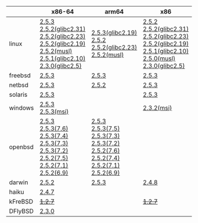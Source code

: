 ||x86-64|arm64|x86|ppc|armel|armv7|ppc64le|armhf|riscv64|sparc|mips|alpha|mipsel|
| --- | --- | --- | --- | --- | --- | --- | --- | --- | --- | --- | --- | --- | --- |
|linux|[2.5.3](https://github.com/roswell/sbcl_bin/releases/download/2.5.3/sbcl-2.5.3-x86-64-linux-binary.tar.bz2)<br />[2.5.2(glibc2.31)](https://github.com/roswell/sbcl_bin/releases/download/2.5.2/sbcl-2.5.2-x86-64-linux-glibc2.31-binary.tar.bz2)<br />[2.5.2(glibc2.23)](https://github.com/roswell/sbcl_bin/releases/download/2.5.2/sbcl-2.5.2-x86-64-linux-glibc2.23-binary.tar.bz2)<br />[2.5.2(glibc2.19)](https://github.com/roswell/sbcl_bin/releases/download/2.5.2/sbcl-2.5.2-x86-64-linux-glibc2.19-binary.tar.bz2)<br />[2.5.2(musl)](https://github.com/roswell/sbcl_bin/releases/download/2.5.2/sbcl-2.5.2-x86-64-linux-musl-binary.tar.bz2)<br />[2.5.1(glibc2.10)](https://github.com/roswell/sbcl_bin/releases/download/2.5.1/sbcl-2.5.1-x86-64-linux-glibc2.10-binary.tar.bz2)<br />[2.3.0(glibc2.5)](https://github.com/roswell/sbcl_bin/releases/download/2.3.0/sbcl-2.3.0-x86-64-linux-glibc2.5-binary.tar.bz2)<br />|[2.5.3(glibc2.19)](https://github.com/roswell/sbcl_bin/releases/download/2.5.3/sbcl-2.5.3-arm64-linux-glibc2.19-binary.tar.bz2)<br />[2.5.2](https://github.com/roswell/sbcl_bin/releases/download/2.5.2/sbcl-2.5.2-arm64-linux-binary.tar.bz2)<br />[2.5.2(glibc2.23)](https://github.com/roswell/sbcl_bin/releases/download/2.5.2/sbcl-2.5.2-arm64-linux-glibc2.23-binary.tar.bz2)<br />[2.5.2(musl)](https://github.com/roswell/sbcl_bin/releases/download/2.5.2/sbcl-2.5.2-arm64-linux-musl-binary.tar.bz2)<br />|[2.5.2](https://github.com/roswell/sbcl_bin/releases/download/2.5.2/sbcl-2.5.2-x86-linux-binary.tar.bz2)<br />[2.5.2(glibc2.31)](https://github.com/roswell/sbcl_bin/releases/download/2.5.2/sbcl-2.5.2-x86-linux-glibc2.31-binary.tar.bz2)<br />[2.5.2(glibc2.23)](https://github.com/roswell/sbcl_bin/releases/download/2.5.2/sbcl-2.5.2-x86-linux-glibc2.23-binary.tar.bz2)<br />[2.5.2(glibc2.19)](https://github.com/roswell/sbcl_bin/releases/download/2.5.2/sbcl-2.5.2-x86-linux-glibc2.19-binary.tar.bz2)<br />[2.5.1(glibc2.10)](https://github.com/roswell/sbcl_bin/releases/download/2.5.1/sbcl-2.5.1-x86-linux-glibc2.10-binary.tar.bz2)<br />[2.5.0(musl)](https://github.com/roswell/sbcl_bin/releases/download/2.5.0/sbcl-2.5.0-x86-linux-musl-binary.tar.bz2)<br />[2.3.0(glibc2.5)](https://github.com/roswell/sbcl_bin/releases/download/2.3.0/sbcl-2.3.0-x86-linux-glibc2.5-binary.tar.bz2)<br />|[2.4.8](https://github.com/roswell/sbcl_bin/releases/download/2.4.8/sbcl-2.4.8-ppc-linux-binary.tar.bz2)<br />|[2.5.0](https://github.com/roswell/sbcl_bin/releases/download/2.5.0/sbcl-2.5.0-armel-linux-binary.tar.bz2)<br />|[2.5.2](https://github.com/roswell/sbcl_bin/releases/download/2.5.2/sbcl-2.5.2-armv7-linux-binary.tar.bz2)<br />[2.5.2(glibc2.19)](https://github.com/roswell/sbcl_bin/releases/download/2.5.2/sbcl-2.5.2-armv7-linux-glibc2.19-binary.tar.bz2)<br />|[2.5.2](https://github.com/roswell/sbcl_bin/releases/download/2.5.2/sbcl-2.5.2-ppc64le-linux-binary.tar.bz2)<br />[2.5.2(glibc2.23)](https://github.com/roswell/sbcl_bin/releases/download/2.5.2/sbcl-2.5.2-ppc64le-linux-glibc2.23-binary.tar.bz2)<br />[2.5.2(glibc2.19)](https://github.com/roswell/sbcl_bin/releases/download/2.5.2/sbcl-2.5.2-ppc64le-linux-glibc2.19-binary.tar.bz2)<br />|[2.4.8](https://github.com/roswell/sbcl_bin/releases/download/2.4.8/sbcl-2.4.8-armhf-linux-binary.tar.bz2)<br />[2.4.8(glibc2.19)](https://github.com/roswell/sbcl_bin/releases/download/2.4.8/sbcl-2.4.8-armhf-linux-glibc2.19-binary.tar.bz2)<br />[2.4.8(glibc2.13)](https://github.com/roswell/sbcl_bin/releases/download/2.4.8/sbcl-2.4.8-armhf-linux-glibc2.13-binary.tar.bz2)<br />|[2.4.8](https://github.com/roswell/sbcl_bin/releases/download/2.4.8/sbcl-2.4.8-riscv64-linux-binary.tar.bz2)<br />|~~[1.4.1](https://github.com/roswell/sbcl_bin/releases/download/1.4.1/sbcl-1.4.1-sparc-linux-binary.tar.bz2)~~<br />|~~[1.0.23](https://github.com/roswell/sbcl_bin/releases/download/1.0.23/sbcl-1.0.23-mips-linux-binary.tar.bz2)~~<br />|~~[1.0.28](https://github.com/roswell/sbcl_bin/releases/download/1.0.28/sbcl-1.0.28-alpha-linux-binary.tar.bz2)~~<br />|~~[1.0.28](https://github.com/roswell/sbcl_bin/releases/download/1.0.28/sbcl-1.0.28-mipsel-linux-binary.tar.bz2)~~<br />|
|freebsd|[2.5.3](https://github.com/roswell/sbcl_bin/releases/download/2.5.3/sbcl-2.5.3-x86-64-freebsd-binary.tar.bz2)<br />|[2.5.3](https://github.com/roswell/sbcl_bin/releases/download/2.5.3/sbcl-2.5.3-arm64-freebsd-binary.tar.bz2)<br />|[2.5.3](https://github.com/roswell/sbcl_bin/releases/download/2.5.3/sbcl-2.5.3-x86-freebsd-binary.tar.bz2)<br />|||||||||||
|netbsd|[2.5.3](https://github.com/roswell/sbcl_bin/releases/download/2.5.3/sbcl-2.5.3-x86-64-netbsd-binary.tar.bz2)<br />|[2.5.2](https://github.com/roswell/sbcl_bin/releases/download/2.5.2/sbcl-2.5.2-arm64-netbsd-binary.tar.bz2)<br />|[2.5.3](https://github.com/roswell/sbcl_bin/releases/download/2.5.3/sbcl-2.5.3-x86-netbsd-binary.tar.bz2)<br />|~~[1.0.23](https://github.com/roswell/sbcl_bin/releases/download/1.0.23/sbcl-1.0.23-powerpc-netbsd-binary.tar.bz2)~~<br />||||||||||
|solaris|[2.5.3](https://github.com/roswell/sbcl_bin/releases/download/2.5.3/sbcl-2.5.3-x86-64-solaris-binary.tar.bz2)<br />||[2.5.3](https://github.com/roswell/sbcl_bin/releases/download/2.5.3/sbcl-2.5.3-x86-solaris-binary.tar.bz2)<br />|||||||~~[2.0.4](https://github.com/roswell/sbcl_bin/releases/download/2.0.4/sbcl-2.0.4-sparc-solaris-binary.tar.bz2)~~<br />||||
|windows|[2.5.3](https://github.com/roswell/sbcl_bin/releases/download/2.5.3/sbcl-2.5.3-x86-64-windows-binary.tar.bz2)<br />[2.5.3(msi)](https://github.com/roswell/sbcl_bin/releases/download/2.5.3/sbcl-2.5.3-x86-64-windows-binary.msi)<br />||[2.3.2(msi)](https://github.com/roswell/sbcl_bin/releases/download/2.3.2/sbcl-2.3.2-x86-windows-binary.msi)<br />|||||||||||
|openbsd|[2.5.3](https://github.com/roswell/sbcl_bin/releases/download/2.5.3/sbcl-2.5.3-x86-64-openbsd-binary.tar.bz2)<br />[2.5.3(7.6)](https://github.com/roswell/sbcl_bin/releases/download/2.5.3/sbcl-2.5.3-x86-64-openbsd-7.6-binary.tar.bz2)<br />[2.5.3(7.4)](https://github.com/roswell/sbcl_bin/releases/download/2.5.3/sbcl-2.5.3-x86-64-openbsd-7.4-binary.tar.bz2)<br />[2.5.3(7.3)](https://github.com/roswell/sbcl_bin/releases/download/2.5.3/sbcl-2.5.3-x86-64-openbsd-7.3-binary.tar.bz2)<br />[2.5.3(7.2)](https://github.com/roswell/sbcl_bin/releases/download/2.5.3/sbcl-2.5.3-x86-64-openbsd-7.2-binary.tar.bz2)<br />[2.5.2(7.5)](https://github.com/roswell/sbcl_bin/releases/download/2.5.2/sbcl-2.5.2-x86-64-openbsd-7.5-binary.tar.bz2)<br />[2.5.2(7.1)](https://github.com/roswell/sbcl_bin/releases/download/2.5.2/sbcl-2.5.2-x86-64-openbsd-7.1-binary.tar.bz2)<br />[2.5.2(6.9)](https://github.com/roswell/sbcl_bin/releases/download/2.5.2/sbcl-2.5.2-x86-64-openbsd-6.9-binary.tar.bz2)<br />|[2.5.3](https://github.com/roswell/sbcl_bin/releases/download/2.5.3/sbcl-2.5.3-arm64-openbsd-binary.tar.bz2)<br />[2.5.3(7.5)](https://github.com/roswell/sbcl_bin/releases/download/2.5.3/sbcl-2.5.3-arm64-openbsd-7.5-binary.tar.bz2)<br />[2.5.3(7.3)](https://github.com/roswell/sbcl_bin/releases/download/2.5.3/sbcl-2.5.3-arm64-openbsd-7.3-binary.tar.bz2)<br />[2.5.3(7.2)](https://github.com/roswell/sbcl_bin/releases/download/2.5.3/sbcl-2.5.3-arm64-openbsd-7.2-binary.tar.bz2)<br />[2.5.2(7.6)](https://github.com/roswell/sbcl_bin/releases/download/2.5.2/sbcl-2.5.2-arm64-openbsd-7.6-binary.tar.bz2)<br />[2.5.2(7.4)](https://github.com/roswell/sbcl_bin/releases/download/2.5.2/sbcl-2.5.2-arm64-openbsd-7.4-binary.tar.bz2)<br />[2.5.2(7.1)](https://github.com/roswell/sbcl_bin/releases/download/2.5.2/sbcl-2.5.2-arm64-openbsd-7.1-binary.tar.bz2)<br />[2.5.2(6.9)](https://github.com/roswell/sbcl_bin/releases/download/2.5.2/sbcl-2.5.2-arm64-openbsd-6.9-binary.tar.bz2)<br />||||||||||||
|darwin|[2.5.2](https://github.com/roswell/sbcl_bin/releases/download/2.5.2/sbcl-2.5.2-x86-64-darwin-binary.tar.bz2)<br />|[2.5.3](https://github.com/roswell/sbcl_bin/releases/download/2.5.3/sbcl-2.5.3-arm64-darwin-binary.tar.bz2)<br />|[2.4.8](https://github.com/roswell/sbcl_bin/releases/download/2.4.8/sbcl-2.4.8-x86-darwin-binary.tar.bz2)<br />|[2.4.8](https://github.com/roswell/sbcl_bin/releases/download/2.4.8/sbcl-2.4.8-ppc-darwin-binary.tar.bz2)<br />||||||||||
|haiku|[2.4.7](https://github.com/roswell/sbcl_bin/releases/download/2.4.7/sbcl-2.4.7-x86-64-haiku-binary.tar.bz2)<br />|||||||||||||
|kFreBSD|~~[1.2.7](https://github.com/roswell/sbcl_bin/releases/download/1.2.7/sbcl-1.2.7-x86-64-debian-kfreebsd-binary.tar.bz2)~~<br />||~~[1.2.7](https://github.com/roswell/sbcl_bin/releases/download/1.2.7/sbcl-1.2.7-x86-debian-kfreebsd-binary.tar.bz2)~~<br />|||||||||||
|DFlyBSD|[2.3.0](https://github.com/roswell/sbcl_bin/releases/download/2.3.0/sbcl-2.3.0-x86-64-DFlyBSD-binary.tar.bz2)<br />|||||||||||||
